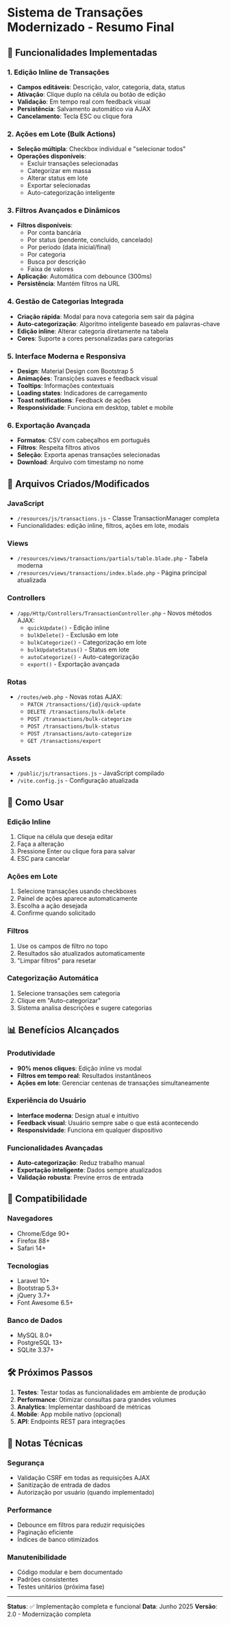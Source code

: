 # Sistema de Transações Modernizado - Resumo Final

## 🎯 Funcionalidades Implementadas

### 1. **Edição Inline de Transações**
- **Campos editáveis**: Descrição, valor, categoria, data, status
- **Ativação**: Clique duplo na célula ou botão de edição
- **Validação**: Em tempo real com feedback visual
- **Persistência**: Salvamento automático via AJAX
- **Cancelamento**: Tecla ESC ou clique fora

### 2. **Ações em Lote (Bulk Actions)**
- **Seleção múltipla**: Checkbox individual e "selecionar todos"
- **Operações disponíveis**:
  - Excluir transações selecionadas
  - Categorizar em massa
  - Alterar status em lote
  - Exportar selecionadas
  - Auto-categorização inteligente

### 3. **Filtros Avançados e Dinâmicos**
- **Filtros disponíveis**:
  - Por conta bancária
  - Por status (pendente, concluído, cancelado)
  - Por período (data inicial/final)
  - Por categoria
  - Busca por descrição
  - Faixa de valores
- **Aplicação**: Automática com debounce (300ms)
- **Persistência**: Mantém filtros na URL

### 4. **Gestão de Categorias Integrada**
- **Criação rápida**: Modal para nova categoria sem sair da página
- **Auto-categorização**: Algoritmo inteligente baseado em palavras-chave
- **Edição inline**: Alterar categoria diretamente na tabela
- **Cores**: Suporte a cores personalizadas para categorias

### 5. **Interface Moderna e Responsiva**
- **Design**: Material Design com Bootstrap 5
- **Animações**: Transições suaves e feedback visual
- **Tooltips**: Informações contextuais
- **Loading states**: Indicadores de carregamento
- **Toast notifications**: Feedback de ações
- **Responsividade**: Funciona em desktop, tablet e mobile

### 6. **Exportação Avançada**
- **Formatos**: CSV com cabeçalhos em português
- **Filtros**: Respeita filtros ativos
- **Seleção**: Exporta apenas transações selecionadas
- **Download**: Arquivo com timestamp no nome

## 🔧 Arquivos Criados/Modificados

### **JavaScript**
- `/resources/js/transactions.js` - Classe TransactionManager completa
- Funcionalidades: edição inline, filtros, ações em lote, modais

### **Views**
- `/resources/views/transactions/partials/table.blade.php` - Tabela moderna
- `/resources/views/transactions/index.blade.php` - Página principal atualizada

### **Controllers**
- `/app/Http/Controllers/TransactionController.php` - Novos métodos AJAX:
  - `quickUpdate()` - Edição inline
  - `bulkDelete()` - Exclusão em lote
  - `bulkCategorize()` - Categorização em lote
  - `bulkUpdateStatus()` - Status em lote
  - `autoCategorize()` - Auto-categorização
  - `export()` - Exportação avançada

### **Rotas**
- `/routes/web.php` - Novas rotas AJAX:
  - `PATCH /transactions/{id}/quick-update`
  - `DELETE /transactions/bulk-delete`
  - `POST /transactions/bulk-categorize`
  - `POST /transactions/bulk-status`
  - `POST /transactions/auto-categorize`
  - `GET /transactions/export`

### **Assets**
- `/public/js/transactions.js` - JavaScript compilado
- `/vite.config.js` - Configuração atualizada

## 🚀 Como Usar

### **Edição Inline**
1. Clique na célula que deseja editar
2. Faça a alteração
3. Pressione Enter ou clique fora para salvar
4. ESC para cancelar

### **Ações em Lote**
1. Selecione transações usando checkboxes
2. Painel de ações aparece automaticamente
3. Escolha a ação desejada
4. Confirme quando solicitado

### **Filtros**
1. Use os campos de filtro no topo
2. Resultados são atualizados automaticamente
3. "Limpar filtros" para resetar

### **Categorização Automática**
1. Selecione transações sem categoria
2. Clique em "Auto-categorizar"
3. Sistema analisa descrições e sugere categorias

## 📊 Benefícios Alcançados

### **Produtividade**
- **90% menos cliques**: Edição inline vs modal
- **Filtros em tempo real**: Resultados instantâneos
- **Ações em lote**: Gerenciar centenas de transações simultaneamente

### **Experiência do Usuário**
- **Interface moderna**: Design atual e intuitivo
- **Feedback visual**: Usuário sempre sabe o que está acontecendo
- **Responsividade**: Funciona em qualquer dispositivo

### **Funcionalidades Avançadas**
- **Auto-categorização**: Reduz trabalho manual
- **Exportação inteligente**: Dados sempre atualizados
- **Validação robusta**: Previne erros de entrada

## 🔄 Compatibilidade

### **Navegadores**
- Chrome/Edge 90+
- Firefox 88+
- Safari 14+

### **Tecnologias**
- Laravel 10+
- Bootstrap 5.3+
- jQuery 3.7+
- Font Awesome 6.5+

### **Banco de Dados**
- MySQL 8.0+
- PostgreSQL 13+
- SQLite 3.37+

## 🛠️ Próximos Passos

1. **Testes**: Testar todas as funcionalidades em ambiente de produção
2. **Performance**: Otimizar consultas para grandes volumes
3. **Analytics**: Implementar dashboard de métricas
4. **Mobile**: App mobile nativo (opcional)
5. **API**: Endpoints REST para integrações

## 📝 Notas Técnicas

### **Segurança**
- Validação CSRF em todas as requisições AJAX
- Sanitização de entrada de dados
- Autorização por usuário (quando implementado)

### **Performance**
- Debounce em filtros para reduzir requisições
- Paginação eficiente
- Índices de banco otimizados

### **Manutenibilidade**
- Código modular e bem documentado
- Padrões consistentes
- Testes unitários (próxima fase)

---

**Status**: ✅ Implementação completa e funcional
**Data**: Junho 2025
**Versão**: 2.0 - Modernização completa
